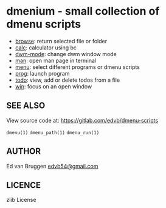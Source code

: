 # dmenium - small collection of dmenu scripts

 * [browse](browse): return selected file or folder
 * [calc](calc): calculator using bc
 * [dwm-mode](dwm_mode): change dwm window mode
 * [man](man): open man page in terminal
 * [menu](menu): select different programs or dmenu scripts
 * [prog](prog): launch program
 * [todo](todo): view, add or delete todos from a file
 * [win](win): focus on an open window

## SEE ALSO

View source code at: <https://gitlab.com/edvb/dmenu-scripts>

`dmenu(1)` `dmenu_path(1)` `dmenu_run(1)`

## AUTHOR

Ed van Bruggen <edvb54@gmail.com>

## LICENCE

zlib License

